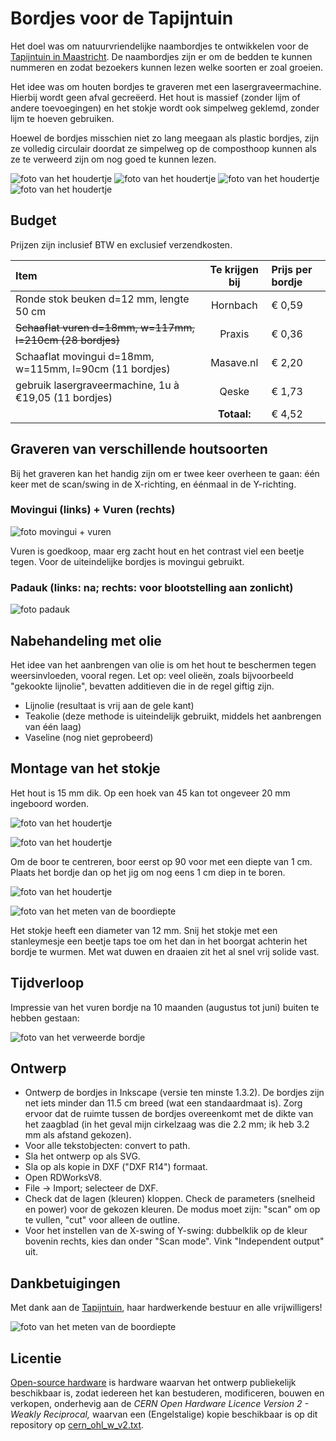 # Bordjes voor de Tapijntuin

Het doel was om natuurvriendelijke naambordjes te ontwikkelen voor de [Tapijntuin in Maastricht](https://tapijntuin.nl/). De naambordjes zijn er om de bedden te kunnen nummeren en zodat bezoekers kunnen lezen welke soorten er zoal groeien.

Het idee was om houten bordjes te graveren met een lasergraveermachine. Hierbij wordt geen afval gecreëerd. Het hout is massief (zonder lijm of andere toevoegingen) en het stokje wordt ook simpelweg geklemd, zonder lijm te hoeven gebruiken.

Hoewel de bordjes misschien niet zo lang meegaan als plastic bordjes, zijn ze volledig circulair doordat ze simpelweg op de composthoop kunnen als ze te verweerd zijn om nog goed te kunnen lezen.

![foto van het houdertje](https://github.com/turingbirds/tapijntuin_bordjes/blob/main/fig/20240519_180241.JPG?raw=true)
![foto van het houdertje](https://github.com/turingbirds/tapijntuin_bordjes/blob/main/fig/20240519_180243.JPG?raw=true)
![foto van het houdertje](https://github.com/turingbirds/tapijntuin_bordjes/blob/main/fig/20240519_180245.JPG?raw=true)
![foto van het houdertje](https://github.com/turingbirds/tapijntuin_bordjes/blob/main/fig/20240519_180237.JPG?raw=true)


## Budget

Prijzen zijn inclusief BTW en exclusief verzendkosten.

| Item                                                         | Te krijgen bij | Prijs per bordje |
|:-------------------------------------------------------------|:---------------:|:----------------|
| Ronde stok beuken d=12 mm, lengte 50 cm                      | Hornbach       | € 0,59           |
| <s>Schaaflat vuren d=18mm, w=117mm, l=210cm (28 bordjes)</s> | Praxis         | € 0,36           |
| Schaaflat movingui d=18mm, w=115mm, l=90cm (11 bordjes)      | Masave.nl      | € 2,20           |
| gebruik lasergraveermachine, 1u à €19,05 (11 bordjes)        | Qeske          | € 1,73           |
|                                                              | **Totaal:**    | € 4,52           |


## Graveren van verschillende houtsoorten

Bij het graveren kan het handig zijn om er twee keer overheen te gaan: één keer met de scan/swing in de X-richting, en éénmaal in de Y-richting.


### Movingui (links) + Vuren (rechts)

![foto movingui + vuren](https://github.com/turingbirds/tapijntuin_bordjes/blob/main/fig/20240517_201856.JPG?raw=true)

Vuren is goedkoop, maar erg zacht hout en het contrast viel een beetje tegen. Voor de uiteindelijke bordjes is movingui gebruikt.


### Padauk (links: na; rechts: voor blootstelling aan zonlicht)

![foto padauk](https://github.com/turingbirds/tapijntuin_bordjes/blob/main/fig/20240517_201808.JPG?raw=true)



## Nabehandeling met olie

Het idee van het aanbrengen van olie is om het hout te beschermen tegen weersinvloeden, vooral regen. Let op: veel olieën, zoals bijvoorbeeld "gekookte lijnolie", bevatten additieven die in de regel giftig zijn.

- Lijnolie (resultaat is vrij aan de gele kant)
- Teakolie (deze methode is uiteindelijk gebruikt, middels het aanbrengen van één laag)
- Vaseline (nog niet geprobeerd)



## Montage van het stokje

Het hout is 15 mm dik. Op een hoek van 45 kan tot ongeveer 20 mm ingeboord worden.

![foto van het houdertje](https://github.com/turingbirds/tapijntuin_bordjes/blob/main/fig/20240517_201923.JPG?raw=true)

![foto van het houdertje](https://github.com/turingbirds/tapijntuin_bordjes/blob/main/fig/20240519_180025.JPG?raw=true)

Om de boor te centreren, boor eerst op 90 voor met een diepte van 1 cm. Plaats het bordje dan op het jig om nog eens 1 cm diep in te boren.

![foto van het houdertje](https://github.com/turingbirds/tapijntuin_bordjes/blob/main/fig/20240519_181650.JPG?raw=true)

![foto van het meten van de boordiepte](https://github.com/turingbirds/tapijntuin_bordjes/blob/main/fig/20240519_173911.JPG?raw=true)

Het stokje heeft een diameter van 12 mm. Snij het stokje met een stanleymesje een beetje taps toe om het dan in het boorgat achterin het bordje te wurmen. Met wat duwen en draaien zit het al snel vrij solide vast.


## Tijdverloop

Impressie van het vuren bordje na 10 maanden (augustus tot juni) buiten te hebben gestaan:

![foto van het verweerde bordje](https://github.com/turingbirds/tapijntuin_bordjes/blob/main/fig/20240522_140526.JPG?raw=true)


## Ontwerp

- Ontwerp de bordjes in Inkscape (versie ten minste 1.3.2). De bordjes zijn net iets minder dan 11.5 cm breed (wat een standaardmaat is). Zorg ervoor dat de ruimte tussen de bordjes overeenkomt met de dikte van het zaagblad (in het geval mijn cirkelzaag was die 2.2 mm; ik heb 3.2 mm als afstand gekozen).
- Voor alle tekstobjecten: convert to path.
- Sla het ontwerp op als SVG.
- Sla op als kopie in DXF ("DXF R14") formaat.
- Open RDWorksV8.
- File -> Import; selecteer de DXF.
- Check dat de lagen (kleuren) kloppen. Check de parameters (snelheid en power) voor de gekozen kleuren. De modus moet zijn: "scan" om op te vullen, "cut" voor alleen de outline.
- Voor het instellen van de X-swing of Y-swing: dubbelklik op de kleur bovenin rechts, kies dan onder "Scan mode". Vink "Independent output" uit.


## Dankbetuigingen

Met dank aan de [Tapijntuin](https://tapijntuin.nl/), haar hardwerkende bestuur en alle vrijwilligers!

![foto van het meten van de boordiepte](https://github.com/turingbirds/tapijntuin_bordjes/blob/main/fig/TT_sponsoren-3275316257.jpg?raw=true)


## Licentie

[Open-source hardware](https://www.oshwa.org/) is hardware waarvan het ontwerp publiekelijk beschikbaar is, zodat iedereen het kan bestuderen, modificeren, bouwen en verkopen, onderhevig aan de *CERN Open Hardware Licence Version 2 - Weakly Reciprocal,* waarvan een (Engelstalige) kopie beschikbaar is op dit repository op [cern_ohl_w_v2.txt](https://github.com/turingbirds/tapijntuin_bordjes/blob/main/cern_ohl_w_v2.txt>).
